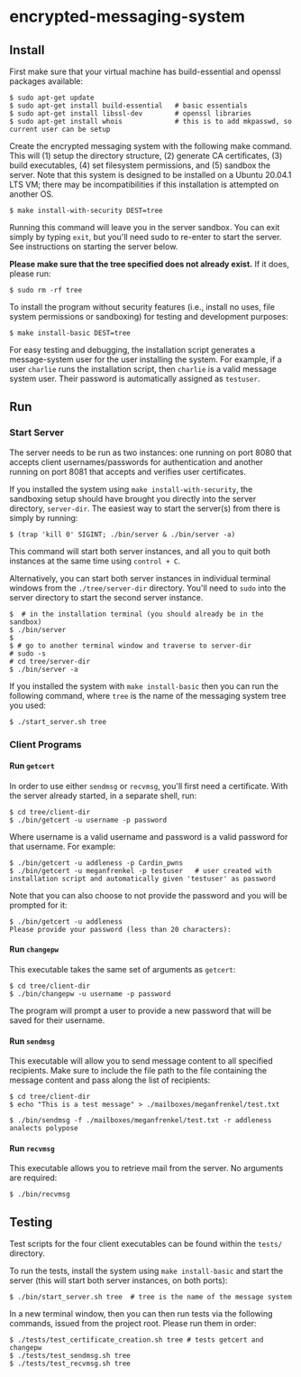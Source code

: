 # encrypted-messaging-system

## Install 

First make sure that your virtual machine has build-essential and openssl packages available:
```
$ sudo apt-get update
$ sudo apt-get install build-essential   # basic essentials
$ sudo apt-get install libssl-dev        # openssl libraries
$ sudo apt-get install whois             # this is to add mkpasswd, so current user can be setup
```

Create the encrypted messaging system with the following make command. This will (1) setup the directory structure, (2) generate CA certificates, (3) build executables, (4) set filesystem permissions, and (5) sandbox the server. Note that this system is designed to be installed on a Ubuntu 20.04.1 LTS VM; there may be incompatibilities if this installation is attempted on another OS. 
```
$ make install-with-security DEST=tree
```
Running this command will leave you in the server sandbox. You can exit simply by typing `exit`, but you'll need sudo to re-enter to start the server. See instructions on starting the server below.

**Please make sure that the tree specified does not already exist.** If it does, please run:
```
$ sudo rm -rf tree
```

To install the program without security features (i.e., install no uses, file system permissions or sandboxing) for testing and development purposes:
```
$ make install-basic DEST=tree
```
For easy testing and debugging, the installation script generates a message-system user for the user installing the system. For example, if a user `charlie` runs the installation script, then `charlie` is a valid message system user. Their password is automatically assigned as `testuser`.

## Run

### Start Server

The server needs to be run as two instances: one running on port 8080 that accepts client usernames/passwords for authentication and another running on port 8081 that accepts and verifies user certificates.

If you installed the system using `make install-with-security`, the sandboxing setup should have brought you directly into the server directory, `server-dir`. The easiest way to start the server(s) from there is simply by running:
```
$ (trap 'kill 0' SIGINT; ./bin/server & ./bin/server -a)
```
This command will start both server instances, and all you to quit both instances at the same time using `control + C`. 

Alternatively, you can start both server instances in individual terminal windows from the `./tree/server-dir` directory. You'll need to `sudo` into the server directory to start the second server instance.
```
$  # in the installation terminal (you should already be in the sandbox)
$ ./bin/server 
$ 
$ # go to another terminal window and traverse to server-dir
# sudo -s
# cd tree/server-dir
$ ./bin/server -a  
```

If you installed the system with `make install-basic` then you can run the following command, where `tree` is the name of the messaging system tree you used:
```
$ ./start_server.sh tree
```

### Client Programs 

#### Run `getcert`

In order to use either `sendmsg` or `recvmsg`, you'll first need a certificate. With the server already started, in a separate shell, run:
```
$ cd tree/client-dir
$ ./bin/getcert -u username -p password
```

Where username is a valid username and password is a valid password for that username. For example:
```
$ ./bin/getcert -u addleness -p Cardin_pwns
$ ./bin/getcert -u meganfrenkel -p testuser   # user created with installation script and automatically given 'testuser' as password
```
Note that you can also choose to not provide the password and you will be prompted for it:
```
$ ./bin/getcert -u addleness
Please provide your password (less than 20 characters): 
```

#### Run `changepw`

This executable takes the same set of arguments as `getcert`:

```
$ cd tree/client-dir
$ ./bin/changepw -u username -p password 
```
The program will prompt a user to provide a new password that will be saved for their username.

#### Run `sendmsg`

This executable will allow you to send message content to all specified recipients. Make sure to include the file path to the file containing the message content and pass along the list of recipients:
```
$ cd tree/client-dir
$ echo "This is a test message" > ./mailboxes/meganfrenkel/test.txt
```
```
$ ./bin/sendmsg -f ./mailboxes/meganfrenkel/test.txt -r addleness analects polypose
```

#### Run `recvmsg`

This executable allows you to retrieve mail from the server. No arguments are required:
```
$ ./bin/recvmsg
```

## Testing

Test scripts for the four client executables can be found within the `tests/` directory.

To run the tests, install the system using `make install-basic` and start the server (this will start both server instances, on both ports):
```
$ ./bin/start_server.sh tree  # tree is the name of the message system
```

In a new terminal window, then you can then run tests via the following commands, issued from the project root. Please run them in order:
```
$ ./tests/test_certificate_creation.sh tree # tests getcert and changepw 
$ ./tests/test_sendmsg.sh tree
$ ./tests/test_recvmsg.sh tree	
```
